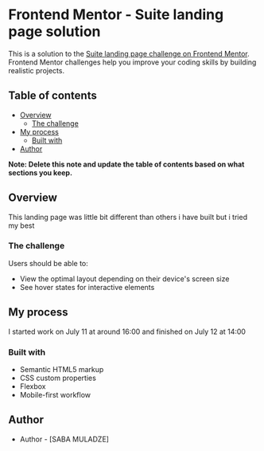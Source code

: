 # Frontend Mentor - Suite landing page solution

This is a solution to the [Suite landing page challenge on Frontend Mentor](https://www.frontendmentor.io/challenges/suite-landing-page-tj_eaU-Ra). Frontend Mentor challenges help you improve your coding skills by building realistic projects.

## Table of contents

- [Overview](#overview)
  - [The challenge](#the-challenge)
- [My process](#my-process)
  - [Built with](#built-with)
- [Author](#author)

**Note: Delete this note and update the table of contents based on what sections you keep.**

## Overview

This landing page was little bit different than others i have built but i tried my best

### The challenge

Users should be able to:

- View the optimal layout depending on their device's screen size
- See hover states for interactive elements





## My process

I started work on July 11 at around 16:00 and finished on July 12 at 14:00

### Built with

- Semantic HTML5 markup
- CSS custom properties
- Flexbox
- Mobile-first workflow



## Author

- Author - [SABA MULADZE]






